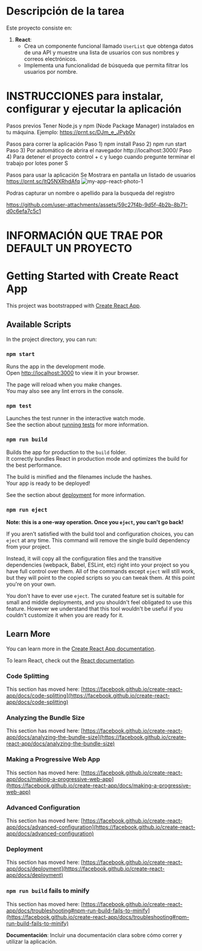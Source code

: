 # Descripción de la tarea
Este proyecto consiste en:
1. **React**:
    - Crea un componente funcional llamado `UserList` que obtenga datos de una API y muestre una lista de usuarios con sus nombres y correos electrónicos.
    - Implementa una funcionalidad de búsqueda que permita filtrar los usuarios por nombre.

# INSTRUCCIONES para instalar, configurar y ejecutar la aplicación

Pasos previos
Tener Node.js y npm (Node Package Manager) instalados en tu máquina.
Ejemplo: https://prnt.sc/DJm_e_JPyb0v

Pasos para correr la aplicación
Paso 1) npm install
Paso 2) npm run start
Paso 3) Por automático de abrira el navegador http://localhost:3000/
Paso 4) Para detener el proyecto control + c y luego cuando pregunte terminar el trabajo por lotes poner S

Pasos para usar la aplicación
Se Mostrara en pantalla un listado de usuarios https://prnt.sc/ltQ5NXRhdAfq
![my-app-react-photo-1](https://github.com/user-attachments/assets/f747011e-119a-4356-9ba2-65d9b99aae05)

Podras capturar un nombre o apellido para la busqueda del registro


https://github.com/user-attachments/assets/59c27f4b-9d5f-4b2b-8b71-d0c6efa7c5c1




# INFORMACIÓN QUE TRAE POR DEFAULT UN PROYECTO
# Getting Started with Create React App

This project was bootstrapped with [Create React App](https://github.com/facebook/create-react-app).

## Available Scripts

In the project directory, you can run:

### `npm start`

Runs the app in the development mode.\
Open [http://localhost:3000](http://localhost:3000) to view it in your browser.

The page will reload when you make changes.\
You may also see any lint errors in the console.

### `npm test`

Launches the test runner in the interactive watch mode.\
See the section about [running tests](https://facebook.github.io/create-react-app/docs/running-tests) for more information.

### `npm run build`

Builds the app for production to the `build` folder.\
It correctly bundles React in production mode and optimizes the build for the best performance.

The build is minified and the filenames include the hashes.\
Your app is ready to be deployed!

See the section about [deployment](https://facebook.github.io/create-react-app/docs/deployment) for more information.

### `npm run eject`

**Note: this is a one-way operation. Once you `eject`, you can't go back!**

If you aren't satisfied with the build tool and configuration choices, you can `eject` at any time. This command will remove the single build dependency from your project.

Instead, it will copy all the configuration files and the transitive dependencies (webpack, Babel, ESLint, etc) right into your project so you have full control over them. All of the commands except `eject` will still work, but they will point to the copied scripts so you can tweak them. At this point you're on your own.

You don't have to ever use `eject`. The curated feature set is suitable for small and middle deployments, and you shouldn't feel obligated to use this feature. However we understand that this tool wouldn't be useful if you couldn't customize it when you are ready for it.

## Learn More

You can learn more in the [Create React App documentation](https://facebook.github.io/create-react-app/docs/getting-started).

To learn React, check out the [React documentation](https://reactjs.org/).

### Code Splitting

This section has moved here: [https://facebook.github.io/create-react-app/docs/code-splitting](https://facebook.github.io/create-react-app/docs/code-splitting)

### Analyzing the Bundle Size

This section has moved here: [https://facebook.github.io/create-react-app/docs/analyzing-the-bundle-size](https://facebook.github.io/create-react-app/docs/analyzing-the-bundle-size)

### Making a Progressive Web App

This section has moved here: [https://facebook.github.io/create-react-app/docs/making-a-progressive-web-app](https://facebook.github.io/create-react-app/docs/making-a-progressive-web-app)

### Advanced Configuration

This section has moved here: [https://facebook.github.io/create-react-app/docs/advanced-configuration](https://facebook.github.io/create-react-app/docs/advanced-configuration)

### Deployment

This section has moved here: [https://facebook.github.io/create-react-app/docs/deployment](https://facebook.github.io/create-react-app/docs/deployment)

### `npm run build` fails to minify

This section has moved here: [https://facebook.github.io/create-react-app/docs/troubleshooting#npm-run-build-fails-to-minify](https://facebook.github.io/create-react-app/docs/troubleshooting#npm-run-build-fails-to-minify)

**Documentación**: Incluir una documentación clara sobre cómo correr y utilizar la aplicación.

